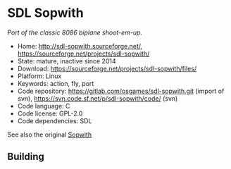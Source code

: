 # SDL Sopwith

_Port of the classic 8086 biplane shoot-em-up._

- Home: http://sdl-sopwith.sourceforge.net/, https://sourceforge.net/projects/sdl-sopwith/
- State: mature, inactive since 2014
- Download: https://sourceforge.net/projects/sdl-sopwith/files/
- Platform: Linux
- Keywords: action, fly, port
- Code repository: https://gitlab.com/osgames/sdl-sopwith.git (import of svn), https://svn.code.sf.net/p/sdl-sopwith/code/ (svn)
- Code language: C
- Code license: GPL-2.0
- Code dependencies: SDL

See also the original [Sopwith](http://davidlclark.com/page/sopwith) 

## Building
